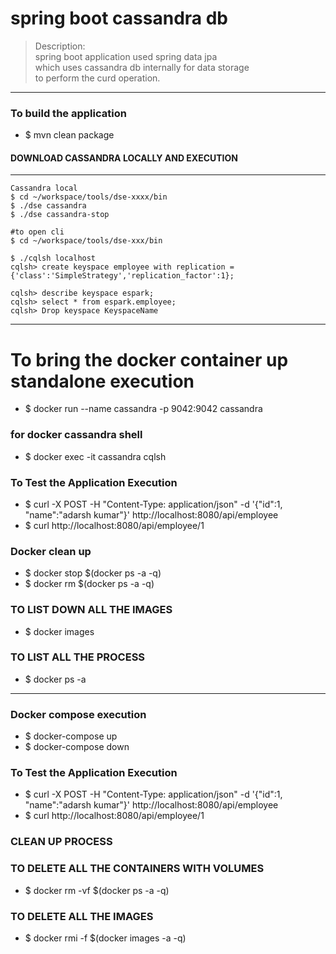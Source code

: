 # spring boot cassandra db 
>Description: \
> spring boot application used spring data jpa \
> which uses cassandra db internally for data storage \
> to perform the curd operation.

----

### To build the application 
* $ mvn clean package 

#### DOWNLOAD CASSANDRA LOCALLY AND EXECUTION
---
````
Cassandra local
$ cd ~/workspace/tools/dse-xxxx/bin
$ ./dse cassandra
$ ./dse cassandra-stop

#to open cli
$ cd ~/workspace/tools/dse-xxx/bin

$ ./cqlsh localhost
cqlsh> create keyspace employee with replication = {'class':'SimpleStrategy','replication_factor':1};

cqlsh> describe keyspace espark;
cqlsh> select * from espark.employee;
cqlsh> Drop keyspace KeyspaceName

````
----
# To bring the docker container up standalone execution  
* $ docker run --name cassandra  -p 9042:9042 cassandra

### for docker cassandra shell
* $ docker exec -it cassandra cqlsh

### To Test the Application Execution 
* $ curl -X POST -H "Content-Type: application/json" -d '{"id":1, "name":"adarsh kumar"}' http://localhost:8080/api/employee
* $ curl http://localhost:8080/api/employee/1

### Docker clean up 
* $ docker stop $(docker ps -a -q)
* $ docker rm $(docker ps -a -q)

### TO LIST DOWN ALL THE IMAGES
* $ docker images

### TO LIST ALL THE PROCESS
* $ docker ps -a



----
### Docker compose execution 
* $ docker-compose up 
* $ docker-compose down

### To Test the Application Execution 
* $ curl -X POST -H "Content-Type: application/json" -d '{"id":1, "name":"adarsh kumar"}' http://localhost:8080/api/employee
* $ curl http://localhost:8080/api/employee/1 

### CLEAN UP PROCESS 
### TO DELETE ALL THE CONTAINERS WITH VOLUMES
* $ docker rm -vf $(docker ps -a -q)

### TO DELETE ALL THE IMAGES
* $ docker rmi -f $(docker images -a -q)